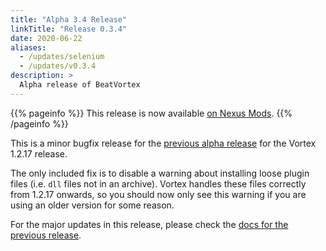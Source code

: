 ```yaml
---
title: "Alpha 3.4 Release"
linkTitle: "Release 0.3.4"
date: 2020-06-22
aliases:
  - /updates/selenium
  - /updates/v0.3.4
description: >
  Alpha release of BeatVortex
---
```


{{% pageinfo %}}
This release is now available [on Nexus Mods](https://www.nexusmods.com/site/mods/96?tab=files).
{{% /pageinfo %}}

This is a minor bugfix release for the [previous alpha release](/updates/v0.3.3) for the Vortex 1.2.17 release.

The only included fix is to disable a warning about installing loose plugin files (i.e. `dll` files not in an archive). Vortex handles these files correctly from 1.2.17 onwards, so you should now only see this warning if you are using an older version for some reason.

For the major updates in this release, please check the [docs for the previous release](/updates/v0.3.3).